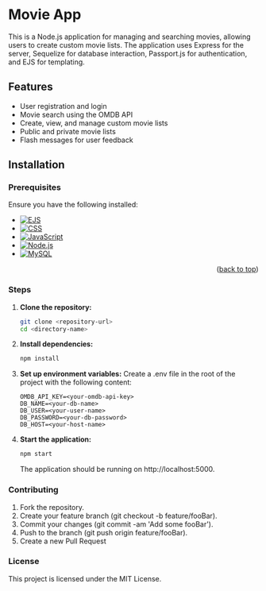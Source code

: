 # Movie App

This is a Node.js application for managing and searching movies, allowing users to create custom movie lists. The application uses Express for the server, Sequelize for database interaction, Passport.js for authentication, and EJS for templating.

## Features

- User registration and login
- Movie search using the OMDB API
- Create, view, and manage custom movie lists
- Public and private movie lists
- Flash messages for user feedback

## Installation

### Prerequisites

Ensure you have the following installed:

* [![EJS][EJS]][EJS-url]
* [![CSS][CSS]][CSS-url]
* [![JavaScript][JavaScript]][JavaScript-url]
* [![Node.js][Node.js]][Node-url]
* [![MySQL][MySQL]][MySQL-url]

<p align="right">(<a href="#readme-top">back to top</a>)</p>

<!-- Links and Images -->

[EJS]: https://img.shields.io/badge/EJS-8BC34A?style=for-the-badge&logo=javascript&logoColor=white
[EJS-url]: https://ejs.co/

[CSS]: https://img.shields.io/badge/CSS-1572B6?style=for-the-badge&logo=css3&logoColor=white
[CSS-url]: https://developer.mozilla.org/en-US/docs/Web/CSS

[JavaScript]: https://img.shields.io/badge/JavaScript-F7DF1E?style=for-the-badge&logo=javascript&logoColor=black
[JavaScript-url]: https://developer.mozilla.org/en-US/docs/Web/JavaScript

[Node.js]: https://img.shields.io/badge/Node.js-43853D?style=for-the-badge&logo=node.js&logoColor=white
[Node-url]: https://nodejs.org/

[MySQL]: https://img.shields.io/badge/MySQL-4479A1?style=for-the-badge&logo=mysql&logoColor=white
[MySQL-url]: https://www.mysql.com/


### Steps

1. **Clone the repository:**
   ```bash
   git clone <repository-url>
   cd <directory-name>

2. **Install dependencies:**
   ```bash
   npm install

3. **Set up environment variables:**
   Create a .env file in the root of the project with the following content:
   ```env
   OMDB_API_KEY=<your-omdb-api-key>
   DB_NAME=<your-db-name>
   DB_USER=<your-user-name>
   DB_PASSWORD=<your-db-password>
   DB_HOST=<your-host-name>

4. **Start the application:**
   ```bash
   npm start
   ```
   The application should be running on http://localhost:5000.


### Contributing

1. Fork the repository.
2. Create your feature branch (git checkout -b feature/fooBar).
3. Commit your changes (git commit -am 'Add some fooBar').
4. Push to the branch (git push origin feature/fooBar).
5. Create a new Pull Request

### License

This project is licensed under the MIT License.

